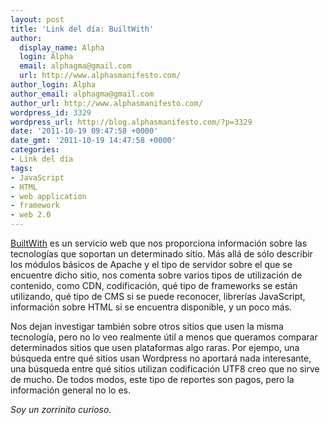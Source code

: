 ```yaml
---
layout: post
title: 'Link del día: BuiltWith'
author:
  display_name: Alpha
  login: Alpha
  email: alphagma@gmail.com
  url: http://www.alphasmanifesto.com/
author_login: Alpha
author_email: alphagma@gmail.com
author_url: http://www.alphasmanifesto.com/
wordpress_id: 3329
wordpress_url: http://blog.alphasmanifesto.com/?p=3329
date: '2011-10-19 09:47:58 +0000'
date_gmt: '2011-10-19 14:47:58 +0000'
categories:
- Link del día
tags:
- JavaScript
- HTML
- web application
- framework
- web 2.0
---
```


[BuiltWith](http://builtwith.com/) es un servicio web que nos proporciona información sobre las tecnologías que soportan un determinado sitio. Más allá de sólo describir los módulos básicos de Apache y el tipo de servidor sobre el que se encuentre dicho sitio, nos comenta sobre varios tipos de utilización de contenido, como CDN, codificación, qué tipo de frameworks se están utilizando, qué tipo de CMS si se puede reconocer, librerías JavaScript, información sobre HTML si se encuentra disponible, y un poco más.

Nos dejan investigar también sobre otros sitios que usen la misma tecnología, pero no lo veo realmente útil a menos que queramos comparar determinados sitios que usen plataformas algo raras. Por ejempo, una búsqueda entre qué sitios usan Wordpress no aportará nada interesante, una búsqueda entre qué sitios utilizan codificación UTF8 creo que no sirve de mucho. De todos modos, este tipo de reportes son pagos, pero la información general no lo es.

_Soy un zorrinito curioso._
